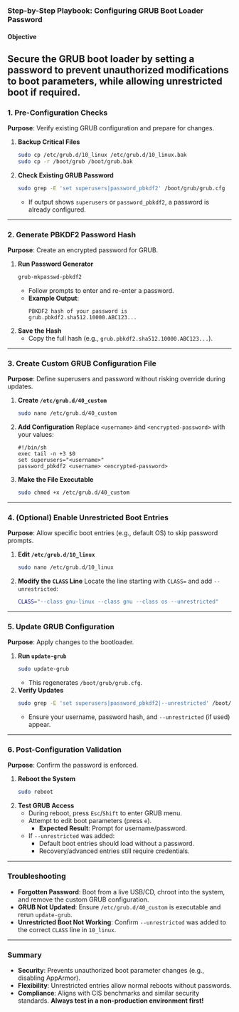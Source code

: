 ### Step-by-Step Playbook: Configuring GRUB Boot Loader Password
#### **Objective**
Secure the GRUB boot loader by setting a password to prevent unauthorized modifications to boot parameters, while allowing unrestricted boot if required.
---
### **1. Pre-Configuration Checks**
**Purpose**: Verify existing GRUB configuration and prepare for changes.
1. **Backup Critical Files**
   ```bash
   sudo cp /etc/grub.d/10_linux /etc/grub.d/10_linux.bak
   sudo cp -r /boot/grub /boot/grub.bak
   ```
2. **Check Existing GRUB Password**
   ```bash
   sudo grep -E 'set superusers|password_pbkdf2' /boot/grub/grub.cfg
   ```
   - If output shows `superusers` or `password_pbkdf2`, a password is already configured.
---
### **2. Generate PBKDF2 Password Hash**
**Purpose**: Create an encrypted password for GRUB.
1. **Run Password Generator**
   ```bash
   grub-mkpasswd-pbkdf2
   ```
   - Follow prompts to enter and re-enter a password.
   - **Example Output**:
     ```
     PBKDF2 hash of your password is grub.pbkdf2.sha512.10000.ABC123...
     ```
2. **Save the Hash**
   - Copy the full hash (e.g., `grub.pbkdf2.sha512.10000.ABC123...`).
---
### **3. Create Custom GRUB Configuration File**
**Purpose**: Define superusers and password without risking override during updates.
1. **Create `/etc/grub.d/40_custom`**
   ```bash
   sudo nano /etc/grub.d/40_custom
   ```
2. **Add Configuration**
   Replace `<username>` and `<encrypted-password>` with your values:
   ```grub
   #!/bin/sh
   exec tail -n +3 $0
   set superusers="<username>"
   password_pbkdf2 <username> <encrypted-password>
   ```
3. **Make the File Executable**
   ```bash
   sudo chmod +x /etc/grub.d/40_custom
   ```
---
### **4. (Optional) Enable Unrestricted Boot Entries**
**Purpose**: Allow specific boot entries (e.g., default OS) to skip password prompts.
1. **Edit `/etc/grub.d/10_linux`**
   ```bash
   sudo nano /etc/grub.d/10_linux
   ```
2. **Modify the `CLASS` Line**
   Locate the line starting with `CLASS=` and add `--unrestricted`:
   ```bash
   CLASS="--class gnu-linux --class gnu --class os --unrestricted"
   ```
---
### **5. Update GRUB Configuration**
**Purpose**: Apply changes to the bootloader.
1. **Run `update-grub`**
   ```bash
   sudo update-grub
   ```
   - This regenerates `/boot/grub/grub.cfg`.
2. **Verify Updates**
   ```bash
   sudo grep -E 'set superusers|password_pbkdf2|--unrestricted' /boot/grub/grub.cfg
   ```
   - Ensure your username, password hash, and `--unrestricted` (if used) appear.
---
### **6. Post-Configuration Validation**
**Purpose**: Confirm the password is enforced.
1. **Reboot the System**
   ```bash
   sudo reboot
   ```
2. **Test GRUB Access**
   - During reboot, press `Esc`/`Shift` to enter GRUB menu.
   - Attempt to edit boot parameters (press `e`).
     - **Expected Result**: Prompt for username/password.
   - If `--unrestricted` was added:
     - Default boot entries should load without a password.
     - Recovery/advanced entries still require credentials.
---
### **Troubleshooting**
- **Forgotten Password**: Boot from a live USB/CD, chroot into the system, and remove the custom GRUB configuration.
- **GRUB Not Updated**: Ensure `/etc/grub.d/40_custom` is executable and rerun `update-grub`.
- **Unrestricted Boot Not Working**: Confirm `--unrestricted` was added to the correct `CLASS` line in `10_linux`.
---
### **Summary**
- **Security**: Prevents unauthorized boot parameter changes (e.g., disabling AppArmor).
- **Flexibility**: Unrestricted entries allow normal reboots without passwords.
- **Compliance**: Aligns with CIS benchmarks and similar security standards.
**Always test in a non-production environment first!**
